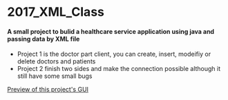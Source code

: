 # 2017_XML_Class

#### A small project to bulid a healthcare service application using java and passing data by XML file

- Project 1 is the doctor part client, you can create, insert, modeifiy or delete doctors and patients 
- Project 2 finish two sides and make the connection possible although it still have some small bugs


[Preview of this project's GUI](./report.pdf) 

